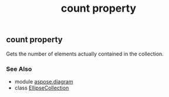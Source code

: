 ﻿---
title: count property
second_title: Aspose.Diagram for Python via .NET API References
description: 
type: docs
weight: 50
url: /python-net/aspose.diagram/ellipsecollection/count/
is_root: false
---

## count property


Gets the number of elements actually contained in the collection.

### See Also
* module [aspose.diagram](../../)
* class [EllipseCollection](/diagram/python-net/aspose.diagram/ellipsecollection)
